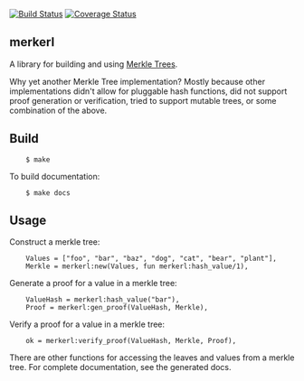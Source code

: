 [![Build Status](https://travis-ci.org/helium/merkerl.svg?branch=master)](https://travis-ci.org/helium/merkerl)
[![Coverage Status](https://coveralls.io/repos/github/helium/merkerl/badge.svg?branch=master)](https://coveralls.io/github/helium/merkerl?branch=master)


merkerl
--------

A library for building and using [Merkle Trees](https://en.wikipedia.org/wiki/Merkle_tree).

Why yet another Merkle Tree implementation? Mostly because other implementations didn't allow for pluggable hash functions, did not support proof generation or verification, tried to support mutable trees, or some combination of the above.


Build
-----

```
    $ make
```

To build documentation:

```
    $ make docs
```


Usage
-----

Construct a merkle tree:

```
    Values = ["foo", "bar", "baz", "dog", "cat", "bear", "plant"],
    Merkle = merkerl:new(Values, fun merkerl:hash_value/1),
```

Generate a proof for a value in a merkle tree:

```
    ValueHash = merkerl:hash_value("bar"),
    Proof = merkerl:gen_proof(ValueHash, Merkle),
```

Verify a proof for a value in a merkle tree:

```
    ok = merkerl:verify_proof(ValueHash, Merkle, Proof),
```

There are other functions for accessing the leaves and values from a
merkle tree. For complete documentation, see the generated docs.
